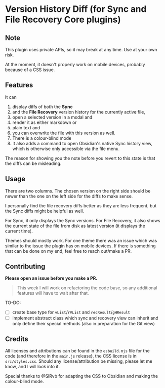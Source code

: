 # Version History Diff (for Sync and File Recovery Core plugins)

## Note

This plugin uses private APIs, so it may break at any time. Use at your own risk.

At the moment, it doesn't properly work on mobile devices, probably because of a CSS issue.

## Features

It can 

1. display diffs of both the **Sync** 
2. and the **File Recovery** version history for the currently active file, 
3. open a selected version in a modal and 
4. render it as either markdown or 
5. plain text and 
6. you can overwrite the file with this version as well. 
7. There is a colour-blind mode
8. It also adds a command to open Obsidian's native Sync history view, which is otherwise only accessible via the file menu.

The reason for showing you the note before you revert to this state is that the diffs can be misleading.

## Usage

There are two columns. The chosen version on the right side should be newer than the one on the left side for the diffs to make sense.

I personally find the file recovery diffs better as they are less frequent, but the Sync diffs might be helpful as well.

For Sync, it only displays the Sync versions. For File Recovery, it also shows the current state of the file from disk as latest version (it displays the current time).

Themes should mostly work. For one theme there was an issue which was similar to the issue the plugin has on mobile devices.
If there is something that can be done on my end, feel free to reach out/make a PR.

## Contributing

**Please open an issue before you make a PR.**

> This week I will work on refactoring the code base, so any additional features will have to wait after that.

TO-DO:

- [ ] create base type for `vList`/`rVList` and `recResult`/`gHResult`
- [ ] implement abstract class which sync and recovery view can inherit and only define their special methods (also in preparation for the Git view)

## Credits

All licenses and attributions can be found in the `esbuild.mjs` file for the code (and therefore in the `main.js` release), the CSS license is in `src/styles.css`. Should any license/attribution be missing, please let me know, and I will look into it.


Special thanks to @SlRvb for adapting the CSS to Obsidian and making the colour-blind mode.
